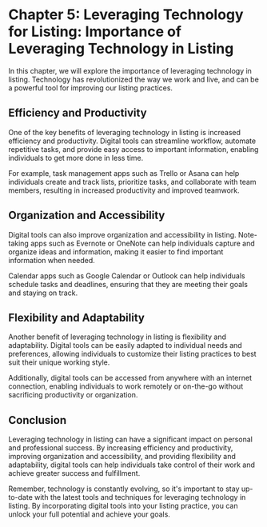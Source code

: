 Chapter 5: Leveraging Technology for Listing: Importance of Leveraging Technology in Listing
============================================================================================

In this chapter, we will explore the importance of leveraging technology in listing. Technology has revolutionized the way we work and live, and can be a powerful tool for improving our listing practices.

Efficiency and Productivity
---------------------------

One of the key benefits of leveraging technology in listing is increased efficiency and productivity. Digital tools can streamline workflow, automate repetitive tasks, and provide easy access to important information, enabling individuals to get more done in less time.

For example, task management apps such as Trello or Asana can help individuals create and track lists, prioritize tasks, and collaborate with team members, resulting in increased productivity and improved teamwork.

Organization and Accessibility
------------------------------

Digital tools can also improve organization and accessibility in listing. Note-taking apps such as Evernote or OneNote can help individuals capture and organize ideas and information, making it easier to find important information when needed.

Calendar apps such as Google Calendar or Outlook can help individuals schedule tasks and deadlines, ensuring that they are meeting their goals and staying on track.

Flexibility and Adaptability
----------------------------

Another benefit of leveraging technology in listing is flexibility and adaptability. Digital tools can be easily adapted to individual needs and preferences, allowing individuals to customize their listing practices to best suit their unique working style.

Additionally, digital tools can be accessed from anywhere with an internet connection, enabling individuals to work remotely or on-the-go without sacrificing productivity or organization.

Conclusion
----------

Leveraging technology in listing can have a significant impact on personal and professional success. By increasing efficiency and productivity, improving organization and accessibility, and providing flexibility and adaptability, digital tools can help individuals take control of their work and achieve greater success and fulfillment.

Remember, technology is constantly evolving, so it's important to stay up-to-date with the latest tools and techniques for leveraging technology in listing. By incorporating digital tools into your listing practice, you can unlock your full potential and achieve your goals.
